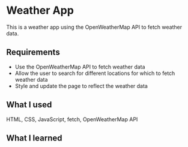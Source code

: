 # Weather App

This is a weather app using the OpenWeatherMap API to fetch weather data.

## Requirements

- Use the OpenWeatherMap API to fetch weather data
- Allow the user to search for different locations for which to fetch weather data
- Style and update the page to reflect the weather data

## What I used

HTML, CSS, JavaScript, fetch, OpenWeatherMap API

## What I learned
